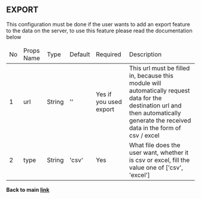 ## EXPORT ##

This configuration must be done if the user wants to add an export feature to the data on the server, to use this feature please read the documentation below

<table>
  <thead>
    <tr>
      <td>No</td>
      <td>Props Name</td>
      <td>Type</td>
      <td>Default</td>
      <td>Required</td>
      <td>Description</td>
    </tr>
</thead>
<tbody>
  <tr>
    <td>1</td>
    <td>url</td>
    <td>String</td>
    <td>''</td>
    <td>Yes if you used export</td>
    <td>This url must be filled in, because this module will automatically request data for the destination url and then automatically generate the received data in the form of csv / excel</td>
  </tr>
  <tr>
    <td>2</td>
    <td>type</td>
    <td>String</td>
    <td>'csv'</td>
    <td>Yes</td>
    <td>What file does the user want, whether it is csv or excel, fill the value one of ['csv', 'excel']</td>
  </tr>
</tbody>
</table>

<b>Back to main <a href="https://github.com/azharprabudi/react-autogenerate-crud">link</a> 
